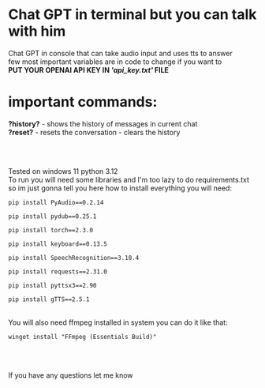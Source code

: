 # Chat GPT in terminal but you can talk with him
 Chat GPT in console that can take audio input and uses tts to answer
<br />
few most important variables are in code to change if you want to
<br />
**PUT YOUR OPENAI API KEY IN _'api_key.txt'_ FILE**

# important commands:
**?history?** - shows the history of messages in current chat
<br />
**?reset?** - resets the conversation - clears the history

<br />
<br />

Tested on windows 11 python 3.12 
<br />
To run you will need some libraries and I'm too lazy to do requirements.txt so im just gonna tell you here how to install everything you will need:
```
pip install PyAudio==0.2.14
```
```
pip install pydub==0.25.1
```
```
pip install torch==2.3.0
```
```
pip install keyboard==0.13.5
```
```
pip install SpeechRecognition==3.10.4
```
```
pip install requests==2.31.0
```
```
pip install pyttsx3==2.90
```
```
pip install gTTS==2.5.1
```
<br />
You will also need ffmpeg installed in system
you can do it like that:

```
winget install "FFmpeg (Essentials Build)"
```
<br />
<br />

If you have any questions let me know
